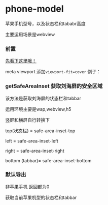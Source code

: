 # phone-model

苹果手机型号，以及状态栏和tababr高度 

主要运用场景是webview

### 前置

[先看下这里哦！](https://webkit.org/blog/7929/designing-websites-for-iphone-x/?hmsr=funteas.com&utm_medium=funteas.com&utm_source=funteas.com)

meta viewport 添加`viewport-fit=cover`
例子：
<meta name="viewport" content="width=device-width, viewport-fit=cover, initial-scale=1.0, maximum-scale=1.0, user-scalable=0" />

### getSafeAreaInset 获取刘海屏的安全区域

该方法是获取刘海屏的状态栏和tabbar

运用环境主要是wap,webview,h5

竖屏和横屏自行转换下



top(状态栏) = safe-area-inset-top

left = safe-area-inset-left

right = safe-area-inset-right

bottom (tabbar)= safe-area-inset-bottom



### 默认导出

非苹果手机 返回都为0

获取当前苹果机型的状态栏和tabbar
